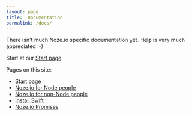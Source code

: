 ```yaml
---
layout: page
title:  Documentation
permalink: /docs/
---
```

There isn't much Noze.io specific documentation yet. Help is very much
appreciated :-)

Start at our [Start page](/start).

Pages on this site:

- [Start page](/start)
- [Noze.io for Node people](/noze4node)
- [Noze.io for non-Node people](/noze4nonnode)
- [Install Swift](/install-swift)
- [Noze.io Promises](/docs/promises)
